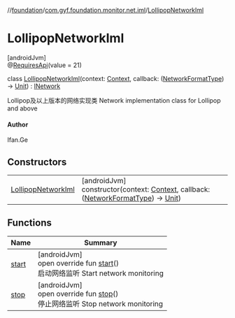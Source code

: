 //[foundation](../../../index.md)/[com.gyf.foundation.monitor.net.iml](../index.md)/[LollipopNetworkIml](index.md)

# LollipopNetworkIml

[androidJvm]\
@[RequiresApi](https://developer.android.com/reference/kotlin/androidx/annotation/RequiresApi.html)(value = 21)

class [LollipopNetworkIml](index.md)(context: [Context](https://developer.android.com/reference/kotlin/android/content/Context.html), callback: ([NetworkFormatType](../../com.gyf.foundation.monitor.net/-network-format-type/index.md)) -&gt; [Unit](https://kotlinlang.org/api/core/kotlin-stdlib/kotlin/-unit/index.html)) : [INetwork](../-i-network/index.md)

Lollipop及以上版本的网络实现类 Network implementation class for Lollipop and above

#### Author

Ifan.Ge

## Constructors

| | |
|---|---|
| [LollipopNetworkIml](-lollipop-network-iml.md) | [androidJvm]<br>constructor(context: [Context](https://developer.android.com/reference/kotlin/android/content/Context.html), callback: ([NetworkFormatType](../../com.gyf.foundation.monitor.net/-network-format-type/index.md)) -&gt; [Unit](https://kotlinlang.org/api/core/kotlin-stdlib/kotlin/-unit/index.html)) |

## Functions

| Name | Summary |
|---|---|
| [start](start.md) | [androidJvm]<br>open override fun [start](start.md)()<br>启动网络监听 Start network monitoring |
| [stop](stop.md) | [androidJvm]<br>open override fun [stop](stop.md)()<br>停止网络监听 Stop network monitoring |